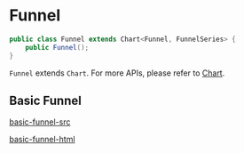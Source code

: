 # Funnel

```java
public class Funnel extends Chart<Funnel, FunnelSeries> {
    public Funnel();
}
```

`Funnel` extends `Chart`. For more APIs, please refer to [Chart](chart-apis/chart).

## Basic Funnel

[basic-funnel-src](../_media/funnel/basic-funnel-src.md ':include')

[basic-funnel-html](../_media/funnel/basic-funnel.html ':include :type=iframe')

